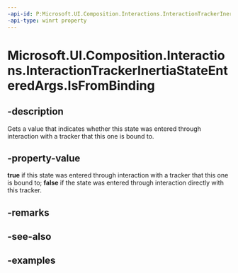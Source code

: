 ```yaml
---
-api-id: P:Microsoft.UI.Composition.Interactions.InteractionTrackerInertiaStateEnteredArgs.IsFromBinding
-api-type: winrt property
---
```


<!-- Property syntax.
public bool IsFromBinding { get; }
-->

# Microsoft.UI.Composition.Interactions.InteractionTrackerInertiaStateEnteredArgs.IsFromBinding

## -description

Gets a value that indicates whether this state was entered through interaction with a tracker that this one is bound to.

## -property-value

**true** if this state was entered through interaction with a tracker that this one is bound to; **false** if the state was entered through interaction directly with this tracker.

## -remarks

## -see-also

## -examples

